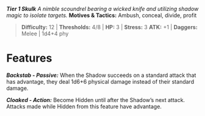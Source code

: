 ***Tier 1 Skulk***
*A nimble scoundrel bearing a wicked knife and utilizing shadow magic to isolate targets.*
**Motives & Tactics:** Ambush, conceal, divide, profit

> **Difficulty:** 12 | **Thresholds:** 4/8 | **HP:** 3 | **Stress:** 3
> **ATK:** +1 | **Daggers:** Melee | 1d4+4 phy

# Features

***Backstab - Passive:*** When the Shadow succeeds on a standard attack that has advantage, they deal 1d6+6 physical damage instead of their standard damage.

***Cloaked - Action:*** Become Hidden until after the Shadow’s next attack. Attacks made while Hidden from this feature have advantage.
